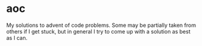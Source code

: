 # aoc
My solutions to advent of code problems. Some may be partially taken from others if I get stuck, but in general I try to come up with a solution as best as I can.
